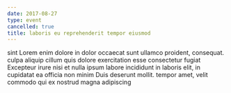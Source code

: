 ```yaml
---
date: 2017-08-27
type: event
cancelled: true
title: laboris eu reprehenderit tempor eiusmod
---
```

sint Lorem enim dolore in dolor occaecat sunt ullamco proident, consequat. culpa aliquip cillum quis dolore exercitation esse consectetur fugiat Excepteur irure nisi et nulla ipsum labore incididunt in laboris elit, in cupidatat ea officia non minim Duis deserunt mollit. tempor amet, velit commodo qui ex nostrud magna adipiscing